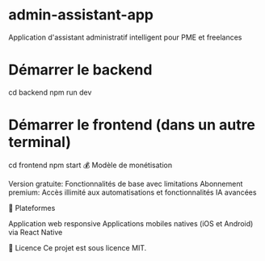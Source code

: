 # admin-assistant-app
Application d'assistant administratif intelligent pour PME et freelances
# Démarrer le backend
cd backend
npm run dev

# Démarrer le frontend (dans un autre terminal)
cd frontend
npm start
💰 Modèle de monétisation

Version gratuite: Fonctionnalités de base avec limitations
Abonnement premium: Accès illimité aux automatisations et fonctionnalités IA avancées

📱 Plateformes

Application web responsive
Applications mobiles natives (iOS et Android) via React Native

📄 Licence
Ce projet est sous licence MIT.

